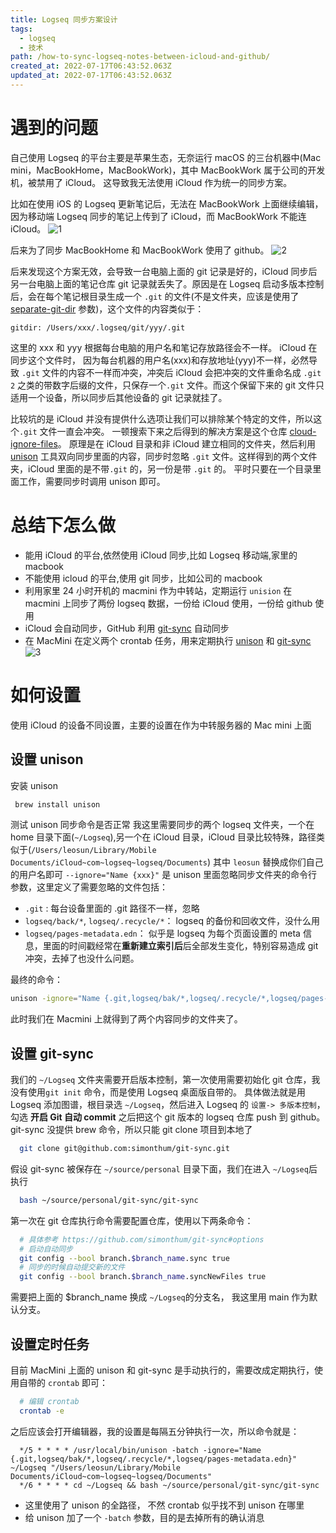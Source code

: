 ```yaml
---
title: Logseq 同步方案设计
tags:
  - logseq
  - 技术
path: /how-to-sync-logseq-notes-between-icloud-and-github/
created_at: 2022-07-17T06:43:52.063Z
updated_at: 2022-07-17T06:43:52.063Z
---
```


# 遇到的问题

自己使用 Logseq 的平台主要是苹果生态，无奈运行 macOS 的三台机器中(Mac mini，MacBookHome，MacBookWork)，其中 MacBookWork 属于公司的开发机，被禁用了 iCloud。 这导致我无法使用 iCloud 作为统一的同步方案。

比如在使用 iOS 的 Logseq 更新笔记后，无法在 MacBookWork 上面继续编辑，因为移动端 Logseq 同步的笔记上传到了 iCloud，而 MacBookWork 不能连 iCloud。
![1](./1.svg)

后来为了同步 MacBookHome 和 MacBookWork 使用了 github。
![2](./2.svg)

后来发现这个方案无效，会导致一台电脑上面的 git 记录是好的，iCloud 同步后另一台电脑上面的笔记仓库 git 记录就丢失了。原因是在 Logseq 启动多版本控制后，会在每个笔记根目录生成一个 `.git` 的文件(不是文件夹，应该是使用了[separate-git-dir](https://git-scm.com/docs/git-init#Documentation/git-init.txt---separate-git-dirltgit-dirgt) 参数)，这个文件的内容类似于：

```
gitdir: /Users/xxx/.logseq/git/yyy/.git
```

这里的 xxx 和 yyy 根据每台电脑的用户名和笔记存放路径会不一样。 iCloud 在同步这个文件时， 因为每台机器的用户名(xxx)和存放地址(yyy)不一样，必然导致 `.git` 文件的内容不一样而冲突，冲突后 iCloud 会把冲突的文件重命名成 `.git 2` 之类的带数字后缀的文件，只保存一个`.git` 文件。而这个保留下来的 git 文件只适用一个设备，所以同步后其他设备的 git 记录就挂了。

比较坑的是 iCloud 并没有提供什么选项让我们可以排除某个特定的文件，所以这个`.git` 文件一直会冲突。 一顿搜索下来之后得到的解决方案是这个仓库 [cloud-ignore-files](https://github.com/markogresak/cloud-ignore-files)。 原理是在 iCloud 目录和非 iCloud 建立相同的文件夹，然后利用 [unison](https://www.cis.upenn.edu/~bcpierce/unison/index.html) 工具双向同步里面的内容，同步时忽略 `.git` 文件。这样得到的两个文件夹，iCloud 里面的是不带`.git` 的，另一份是带 `.git` 的。 平时只要在一个目录里面工作，需要同步时调用 unison 即可。

# 总结下怎么做

- 能用 iCloud 的平台,依然使用 iCloud 同步,比如 Logseq 移动端,家里的 macbook
- 不能使用 icloud 的平台,使用 git 同步，比如公司的 macbook
- 利用家里 24 小时开机的 macmini 作为中转站，定期运行 `unision` 在 macmini 上同步了两份 logseq 数据，一份给 iCloud 使用，一份给 github 使用
- iCloud 会自动同步，GitHub 利用 [git-sync](https://github.com/simonthum/git-sync) 自动同步
- 在 MacMini 在定义两个 crontab 任务，用来定期执行 [unison](https://www.cis.upenn.edu/~bcpierce/unison/index.html) 和 [git-sync](https://github.com/simonthum/git-sync)
  ![3](./3.svg)

# 如何设置

使用 iCloud 的设备不同设置，主要的设置在作为中转服务器的 Mac mini 上面

## 设置 unison

安装 unison

```bash
 brew install unison
```

测试 unison 同步命令是否正常
我这里需要同步的两个 logseq 文件夹，一个在 home 目录下面(`~/Logseq`),另一个在 iCloud 目录，iCloud 目录比较特殊，路径类似于(`/Users/leosun/Library/Mobile Documents/iCloud~com~logseq~logseq/Documents`) 其中 `leosun` 替换成你们自己的用户名即可
`--ignore="Name {xxx}"` 是 unison 里面忽略同步文件夹的命令行参数，这里定义了需要忽略的文件包括：

- `.git` : 每台设备里面的 .git 路径不一样，忽略
- `logseq/back/*`, `logseq/.recycle/*`： logseq 的备份和回收文件，没什么用
- `logseq/pages-metadata.edn`： 似乎是 logseq 为每个页面设置的 meta 信息，里面的时间戳经常在**重新建立索引后**后全部发生变化，特别容易造成 git 冲突，去掉了也没什么问题。

最终的命令：

```bash
unison -ignore="Name {.git,logseq/bak/*,logseq/.recycle/*,logseq/pages-metadata.edn}" ~/Logseq "/Users/leosun/Library/Mobile Documents/iCloud~com~logseq~logseq/Documents"
```

此时我们在 Macmini 上就得到了两个内容同步的文件夹了。

## 设置 git-sync

我们的 `~/Logseq` 文件夹需要开启版本控制，第一次使用需要初始化 git 仓库，我没有使用`git init` 命令，而是使用 Logseq 桌面版自带的。 具体做法就是用 Logseq 添加图谱，根目录选 `~/Logseq`，然后进入 Logseq 的 `设置-> 多版本控制`，勾选 **开启 Git 自动 commit**
之后把这个 git 版本的 logseq 仓库 push 到 github。
git-sync 没提供 brew 命令，所以只能 git clone 项目到本地了

```bash
  git clone git@github.com:simonthum/git-sync.git
```

假设 git-sync 被保存在 `~/source/personal` 目录下面，我们在进入 `~/Logseq`后执行

```bash
  bash ~/source/personal/git-sync/git-sync
```

第一次在 git 仓库执行命令需要配置仓库，使用以下两条命令：

```bash
  # 具体参考 https://github.com/simonthum/git-sync#options
  # 启动自动同步
  git config --bool branch.$branch_name.sync true
  # 同步的时候自动提交新的文件
  git config --bool branch.$branch_name.syncNewFiles true
```

需要把上面的 $branch_name 换成 `~/Logseq`的分支名， 我这里用 main 作为默认分支。

## 设置定时任务

目前 MacMini 上面的 unison 和 git-sync 是手动执行的，需要改成定期执行，使用自带的 `crontab` 即可：

```bash
  # 编辑 crontab
  crontab -e
```

之后应该会打开编辑器，我的设置是每隔五分钟执行一次，所以命令就是：

```text
  */5 * * * * /usr/local/bin/unison -batch -ignore="Name {.git,logseq/bak/*,logseq/.recycle/*,logseq/pages-metadata.edn}" ~/Logseq "/Users/leosun/Library/Mobile Documents/iCloud~com~logseq~logseq/Documents"
  */6 * * * * cd ~/Logseq && bash ~/source/personal/git-sync/git-sync
```

- 这里使用了 unison 的全路径， 不然 crontab 似乎找不到 unison 在哪里
- 给 unison 加了一个 `-batch` 参数，目的是去掉所有的确认消息
